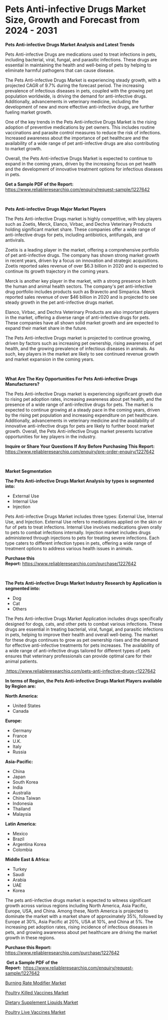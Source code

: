 <p><h1>Pets Anti-infective Drugs Market Size, Growth and Forecast from 2024 - 2031</h1></p><p><strong>Pets Anti-infective Drugs Market Analysis and Latest Trends</strong></p>
<p><p>Pets Anti-infective Drugs are medications used to treat infections in pets, including bacterial, viral, fungal, and parasitic infections. These drugs are essential in maintaining the health and well-being of pets by helping to eliminate harmful pathogens that can cause disease.</p><p>The Pets Anti-infective Drugs Market is experiencing steady growth, with a projected CAGR of 9.7% during the forecast period. The increasing prevalence of infectious diseases in pets, coupled with the growing pet population worldwide, is driving the demand for anti-infective drugs. Additionally, advancements in veterinary medicine, including the development of new and more effective anti-infective drugs, are further fueling market growth.</p><p>One of the key trends in the Pets Anti-infective Drugs Market is the rising adoption of preventive medications by pet owners. This includes routine vaccinations and parasite control measures to reduce the risk of infections. Increased awareness about the importance of pet healthcare and the availability of a wide range of pet anti-infective drugs are also contributing to market growth.</p><p>Overall, the Pets Anti-infective Drugs Market is expected to continue to expand in the coming years, driven by the increasing focus on pet health and the development of innovative treatment options for infectious diseases in pets.</p></p>
<p><strong>Get a Sample PDF of the Report:&nbsp;</strong> <a href="https://www.reliableresearchiq.com/enquiry/request-sample/1227642">https://www.reliableresearchiq.com/enquiry/request-sample/1227642</a></p>
<p>&nbsp;</p>
<p><strong>Pets Anti-infective Drugs Major Market Players</strong></p>
<p><p>The Pets Anti-infective Drugs market is highly competitive, with key players such as Zoetis, Merck, Elanco, Virbac, and Dechra Veterinary Products holding significant market share. These companies offer a wide range of anti-infective drugs for pets, including antibiotics, antifungals, and antivirals.</p><p>Zoetis is a leading player in the market, offering a comprehensive portfolio of pet anti-infective drugs. The company has shown strong market growth in recent years, driven by a focus on innovation and strategic acquisitions. Zoetis reported sales revenue of over $6.3 billion in 2020 and is expected to continue its growth trajectory in the coming years.</p><p>Merck is another key player in the market, with a strong presence in both the human and animal health sectors. The company's pet anti-infective drug portfolio includes products such as Bravecto and Simparica. Merck reported sales revenue of over $46 billion in 2020 and is projected to see steady growth in the pet anti-infective drugs market.</p><p>Elanco, Virbac, and Dechra Veterinary Products are also important players in the market, offering a diverse range of anti-infective drugs for pets. These companies have all shown solid market growth and are expected to expand their market share in the future.</p><p>The Pets Anti-infective Drugs market is projected to continue growing, driven by factors such as increasing pet ownership, rising awareness of pet health, and the growing prevalence of infectious diseases in animals. As such, key players in the market are likely to see continued revenue growth and market expansion in the coming years.</p></p>
<p>&nbsp;</p>
<p><strong>What Are The Key Opportunities For Pets Anti-infective Drugs Manufacturers?</strong></p>
<p><p>The Pets Anti-infective Drugs market is experiencing significant growth due to rising pet adoption rates, increasing awareness about pet health, and the presence of a wide range of anti-infective drugs for pets. The market is expected to continue growing at a steady pace in the coming years, driven by the rising pet population and increasing expenditure on pet healthcare. Additionally, advancements in veterinary medicine and the availability of innovative anti-infective drugs for pets are likely to further boost market growth. Overall, the Pets Anti-infective Drugs market presents lucrative opportunities for key players in the industry.</p></p>
<p><strong>Inquire or Share Your Questions If Any Before Purchasing This Report:</strong> <a href="https://www.reliableresearchiq.com/enquiry/pre-order-enquiry/1227642">https://www.reliableresearchiq.com/enquiry/pre-order-enquiry/1227642</a></p>
<p>&nbsp;</p>
<p><strong>Market Segmentation</strong></p>
<p><strong>The Pets Anti-infective Drugs Market Analysis by types is segmented into:</strong></p>
<p><ul><li>External Use</li><li>Internal Use</li><li>Injection</li></ul></p>
<p><p>Pets Anti-infective Drugs Market includes three types: External Use, Internal Use, and Injection. External Use refers to medications applied on the skin or fur of pets to treat infections. Internal Use involves medications given orally to pets to combat infections internally. Injection market includes drugs administered through injections to pets for treating severe infections. Each type caters to different infection types in pets, offering a wide range of treatment options to address various health issues in animals.</p></p>
<p><strong>Purchase this Report:&nbsp;</strong><a href="https://www.reliableresearchiq.com/purchase/1227642">https://www.reliableresearchiq.com/purchase/1227642</a></p>
<p>&nbsp;</p>
<p><strong>The Pets Anti-infective Drugs Market Industry Research by Application is segmented into:</strong></p>
<p><ul><li>Dog</li><li>Cat</li><li>Others</li></ul></p>
<p><p>The Pets Anti-infective Drugs Market Application includes drugs specifically designed for dogs, cats, and other pets to combat various infections. These drugs are essential in treating bacterial, viral, fungal, and parasitic infections in pets, helping to improve their health and overall well-being. The market for these drugs continues to grow as pet ownership rises and the demand for effective anti-infective treatments for pets increases. The availability of a wide range of anti-infective drugs tailored for different types of pets ensures that veterinary professionals can provide optimal care for their animal patients.</p></p>
<p><a href="https://www.reliableresearchiq.com/pets-anti-infective-drugs-r1227642">&nbsp;https://www.reliableresearchiq.com/pets-anti-infective-drugs-r1227642</a></p>
<p><strong>In terms of Region, the Pets Anti-infective Drugs Market Players available by Region are:</strong></p>
<p>
    <p> <strong> North America: </strong>
        <ul>
            <li>United States</li>
            <li>Canada</li>
        </ul>
        </p> 
    <p> <strong> Europe: </strong>
        <ul>
            <li>Germany</li>
            <li>France</li>
            <li>U.K.</li>
            <li>Italy</li>
            <li>Russia</li>
        </ul>
        </p> 
    <p> <strong> Asia-Pacific: </strong>
        <ul>
            <li>China</li>
            <li>Japan</li>
            <li>South Korea</li>
            <li>India</li>
            <li>Australia</li>
            <li>China Taiwan</li>
            <li>Indonesia</li>
            <li>Thailand</li>
            <li>Malaysia</li>
        </ul>
        </p> 
    <p> <strong> Latin America: </strong>
        <ul>
            <li>Mexico</li>
            <li>Brazil</li>
            <li>Argentina Korea</li>
            <li>Colombia</li>
        </ul>
        </p> 
    <p> <strong> Middle East & Africa: </strong>
        <ul>
            <li>Turkey</li>
            <li>Saudi</li>
            <li>Arabia</li>
            <li>UAE</li>
            <li>Korea</li>
        </ul>
    </p>
    </p>
<p><p>The pets anti-infective drugs market is expected to witness significant growth across various regions including North America, Asia Pacific, Europe, USA, and China. Among these, North America is projected to dominate the market with a market share of approximately 35%, followed by Europe at 30%, Asia Pacific at 20%, USA at 10%, and China at 5%. The increasing pet adoption rates, rising incidence of infectious diseases in pets, and growing awareness about pet healthcare are driving the market growth in these regions.</p></p>
<p><strong>Purchase this Report: </strong><a href="https://www.reliableresearchiq.com/purchase/1227642">https://www.reliableresearchiq.com/purchase/1227642</a></p>
<p>&nbsp;<strong>Get a Sample PDF of the Report:&nbsp;&nbsp;</strong><a href="https://www.reliableresearchiq.com/enquiry/request-sample/1227642">https://www.reliableresearchiq.com/enquiry/request-sample/1227642</a></p>
<p><strong></strong></p>
<p><p><a href="https://github.com/widyafarer/Market-Research-Report-List-1/blob/main/burning-rate-modifier-market.md">Burning Rate Modifier Market</a></p><p><a href="https://github.com/seamusocallaghan/Market-Research-Report-List-1/blob/main/poultry-killed-vaccines-market.md">Poultry Killed Vaccines Market</a></p><p><a href="https://github.com/sydneyHaley871/Market-Research-Report-List-1/blob/main/dietary-supplement-liquids-market.md">Dietary Supplement Liquids Market</a></p><p><a href="https://github.com/graysonwolfe1913/Market-Research-Report-List-1/blob/main/poultry-live-vaccines-market.md">Poultry Live Vaccines Market</a></p></p>